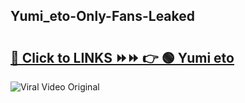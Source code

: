 
 ## Yumi_eto-Only-Fans-Leaked

# <h2><a href="https://clipsfans.com/Yumi_eto&ref=git">🔗 Click to LINKS ⏩⏩ 👉 🟢 Yumi eto </a></h2>

<a href="https://clipsfans.com/Yumi_eto&ref=git" rel="nofollow" data-target="animated-image.originalLink"><img src="https://i.ibb.co.com/xMMVF88/686577567.gif" alt="Viral Video Original" style="max-width: 100%; display: inline-block;" data-target="animated-image.originalImage"></a>
